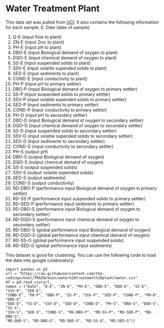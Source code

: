 
# Water Treatment Plant
This data set was pulled from [UCI](https://archive.ics.uci.edu/ml/datasets/Water+Treatment+Plant). It also contains the following information for each sample:
0.  Date        (date of sample)
1.  Q-E        (input flow to plant)
2.  ZN-E       (input Zinc to plant)
3.  PH-E       (input pH to plant)
4.  DBO-E      (input Biological demand of oxygen to plant)
5.  DQO-E      (input chemical demand of oxygen to plant)
6.  SS-E       (input suspended solids to plant)
7.  SSV-E      (input volatile supended solids to plant)
8.  SED-E      (input sediments to plant)
9.  COND-E     (input conductivity to plant)
10.  PH-P       (input pH to primary settler)
11.  DBO-P      (input Biological demand of oxygen to primary settler)
12.  SS-P       (input suspended solids to primary settler)
13.  SSV-P      (input volatile supended solids to primary settler)
14.  SED-P      (input sediments to primary settler)
15.  COND-P     (input conductivity to primary settler)
16.  PH-D       (input pH to secondary settler)
17.  DBO-D      (input Biological demand of oxygen to secondary settler)
18.  DQO-D      (input chemical demand of oxygen to secondary settler)
19.  SS-D       (input suspended solids to secondary settler)
20.  SSV-D      (input volatile supended solids to secondary settler)
21.  SED-D      (input sediments to secondary settler)
22.  COND-D     (input conductivity to secondary settler)
23.  PH-S       (output pH)
24.  DBO-S      (output Biological demand of oxygen)
25.  DQO-S      (output chemical demand of oxygen)
26.  SS-S       (output suspended solids)
27.  SSV-S      (output volatile supended solids)
28.  SED-S      (output sediments)
29.  COND-S     (output conductivity)
30.  RD-DBO-P   (performance input Biological demand of oxygen in primary settler)
31.  RD-SS-P    (performance input suspended solids to primary settler)
32.  RD-SED-P   (performance input sediments to primary settler)
33.  RD-DBO-S   (performance input Biological demand of oxygen to secondary settler)
34.  RD-DQO-S   (performance input chemical demand of oxygen to secondary settler)
35.  RD-DBO-G   (global performance input Biological demand of oxygen)
36.  RD-DQO-G   (global performance input chemical demand of oxygen)
37.  RD-SS-G    (global performance input suspended solids)
38.  RD-SED-G   (global performance input sediments)


This dataset is good for clustering.
You can use the following code to load the data into google colaboratory:

```
import pandas as pd
url = "https://raw.githubusercontent.com/the-codingschool/TRAIN/main/water%20treatment%20plant/water.csv"
df = pd.read_csv(url,
names = ["Date", "Q-E", "ZN-E", "PH-E", "DBO-E", "DQO-E", "SS-E", "SSV-E", "SED-E",
"COND-E", "PH-P", "DBO-P", "SS-P", "SSV-P", "SED-P", "COND-P", "PH-D", "DBO-D",
"DQO-D", "SS-D", "SSV-D", "SED-D", "COND-D", "PH-S", "DBO-S", "DQO-S", "SS-S",
"SSV-S", "SED-S", "COND-S", "RD-DBO-P", "RD-SS-P", "RD-SED-P", "RD-DBO-S",
"RD-DQO-S", "RD-DBO-G", "RD-DQO-G", "RD-SS-G", "RD-SED-G"])
```
